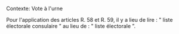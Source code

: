 Contexte: Vote à l'urne

Pour l'application des articles R. 58 et R. 59, il y a lieu de lire : " liste électorale consulaire ” au lieu de : " liste électorale ”.